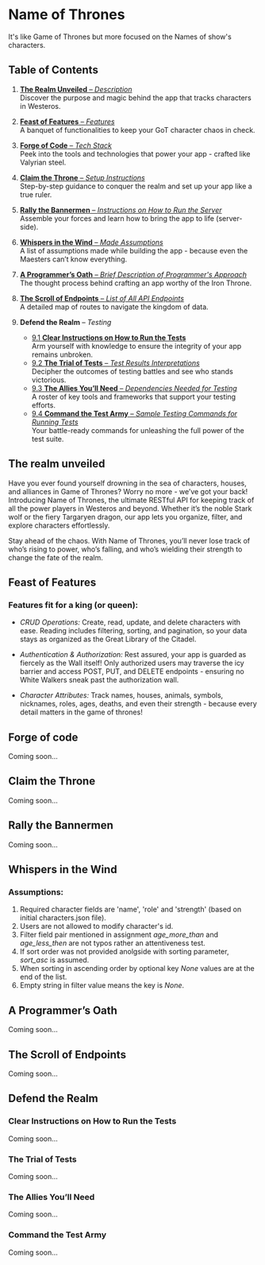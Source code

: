 # Name of Thrones
It's like Game of Thrones but more focused on the Names of show's characters.

## Table of Contents

1. [**The Realm Unveiled** – *Description*](#the-realm-unveiled)  
   Discover the purpose and magic behind the app that tracks characters in Westeros.  

2. [**Feast of Features** – *Features*](#feast-of-features)  
   A banquet of functionalities to keep your GoT character chaos in check.  

3. [**Forge of Code** – *Tech Stack*](#forge-of-code)  
   Peek into the tools and technologies that power your app - crafted like Valyrian steel.  

4. [**Claim the Throne** – *Setup Instructions*](#claim-the-throne)  
   Step-by-step guidance to conquer the realm and set up your app like a true ruler.  

5. [**Rally the Bannermen** – *Instructions on How to Run the Server*](#rally-the-bannermen)  
   Assemble your forces and learn how to bring the app to life (server-side).  

6. [**Whispers in the Wind** – *Made Assumptions*](#whispers-in-the-wind)  
   A list of assumptions made while building the app - because even the Maesters can’t know everything.  

7. [**A Programmer’s Oath** – *Brief Description of Programmer's Approach*](#a-programmers-oath)  
   The thought process behind crafting an app worthy of the Iron Throne.  

8. [**The Scroll of Endpoints** – *List of All API Endpoints*](#the-scroll-of-endpoints)  
   A detailed map of routes to navigate the kingdom of data.  

9. **Defend the Realm** – *Testing*  
   - [9.1 **Clear Instructions on How to Run the Tests**](#clear-instructions-on-how-to-run-the-tests)  
        Arm yourself with knowledge to ensure the integrity of your app remains unbroken.  
   - [9.2 **The Trial of Tests** – *Test Results Interpretations*](#the-trial-of-tests)  
        Decipher the outcomes of testing battles and see who stands victorious.  
   - [9.3 **The Allies You’ll Need** – *Dependencies Needed for Testing*](#the-allies-youll-need)  
        A roster of key tools and frameworks that support your testing efforts.  
   - [9.4 **Command the Test Army** – *Sample Testing Commands for Running Tests*](#command-the-test-army)  
        Your battle-ready commands for unleashing the full power of the test suite.  


## The realm unveiled

Have you ever found yourself drowning in the sea of characters, houses, and alliances in Game of Thrones? Worry no more - we’ve got your back! Introducing Name of Thrones, the ultimate RESTful API for keeping track of all the power players in Westeros and beyond. Whether it’s the noble Stark wolf or the fiery Targaryen dragon, our app lets you organize, filter, and explore characters effortlessly.

Stay ahead of the chaos. With Name of Thrones, you’ll never lose track of who’s rising to power, who’s falling, and who’s wielding their strength to change the fate of the realm.

## Feast of Features

### Features fit for a king (or queen):

- *CRUD Operations:* Create, read, update, and delete characters with ease. Reading includes filtering, sorting, and pagination, so your data stays as organized as the Great Library of the Citadel.

- *Authentication & Authorization:* Rest assured, your app is guarded as fiercely as the Wall itself! Only authorized users may traverse the icy barrier and access POST, PUT, and DELETE endpoints - ensuring no White Walkers sneak past the authorization wall.

- *Character Attributes:* Track names, houses, animals, symbols, nicknames, roles, ages, deaths, and even their strength - because every detail matters in the game of thrones!


## Forge of code

Coming soon...


## Claim the Throne

Coming soon...


## Rally the Bannermen

Coming soon...

## Whispers in the Wind

### Assumptions:

1. Required character fields are 'name', 'role' and 'strength' (based on initial characters.json file).
2. Users are not allowed to modify character's id.
3. Filter field pair mentioned in assignment *age_more_than* and *age_less_then* are not typos rather an attentiveness test.
4. If sort order was not provided anolgside with sorting parameter, *sort_asc* is assumed.
5. When sorting in ascending order by optional key *None* values are at the end of the list.
6. Empty string in filter value means the key is *None*.


## A Programmer’s Oath
   
Coming soon...


## The Scroll of Endpoints

Coming soon...


## Defend the Realm

### Clear Instructions on How to Run the Tests

Coming soon...


### The Trial of Tests

Coming soon...

### The Allies You’ll Need

Coming soon...


### Command the Test Army

Coming soon...